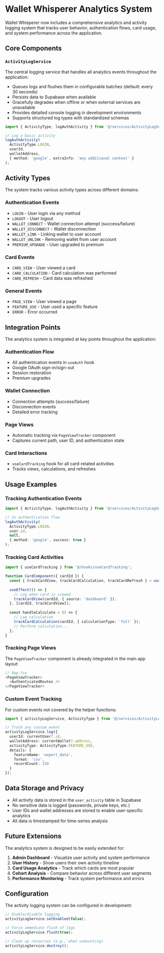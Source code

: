 # Wallet Whisperer Analytics System

Wallet Whisperer now includes a comprehensive analytics and activity logging system that tracks user behavior, authentication flows, card usage, and system performance across the application.

## Core Components

### `ActivityLogService`

The central logging service that handles all analytics events throughout the application:

- Queues logs and flushes them in configurable batches (default: every 30 seconds)
- Persists data to Supabase when available
- Gracefully degrades when offline or when external services are unavailable
- Provides detailed console logging in development environments
- Supports structured log types with standardized schemas

```typescript
import { ActivityType, logAuthActivity } from '@/services/ActivityLogService';

// Log a basic activity
logAuthActivity(
  ActivityType.LOGIN,
  userId,
  walletAddress,
  { method: 'google', extraInfo: 'any additional context' }
);
```

## Activity Types

The system tracks various activity types across different domains:

### Authentication Events
- `LOGIN` - User login via any method
- `LOGOUT` - User logout
- `WALLET_CONNECT` - Wallet connection attempt (success/failure)
- `WALLET_DISCONNECT` - Wallet disconnection
- `WALLET_LINK` - Linking wallet to user account
- `WALLET_UNLINK` - Removing wallet from user account
- `PREMIUM_UPGRADE` - User upgraded to premium

### Card Events
- `CARD_VIEW` - User viewed a card
- `CARD_CALCULATION` - Card calculation was performed
- `CARD_REFRESH` - Card data was refreshed

### General Events
- `PAGE_VIEW` - User viewed a page
- `FEATURE_USE` - User used a specific feature
- `ERROR` - Error occurred

## Integration Points

The analytics system is integrated at key points throughout the application:

### Authentication Flow
- All authentication events in `useAuth` hook
- Google OAuth sign-in/sign-out
- Session restoration
- Premium upgrades

### Wallet Connection
- Connection attempts (success/failure)
- Disconnection events
- Detailed error tracking

### Page Views
- Automatic tracking via `PageViewTracker` component
- Captures current path, user ID, and authentication state

### Card Interactions
- `useCardTracking` hook for all card-related activities
- Tracks views, calculations, and refreshes

## Usage Examples

### Tracking Authentication Events

```typescript
import { ActivityType, logAuthActivity } from '@/services/ActivityLogService';

// In authentication flow
logAuthActivity(
  ActivityType.LOGIN,
  user.id,
  null,
  { method: 'google', success: true }
);
```

### Tracking Card Activities

```typescript
import { useCardTracking } from '@/hooks/useCardTracking';

function CardComponent({ cardId }) {
  const { trackCardView, trackCardCalculation, trackCardRefresh } = useCardTracking();
  
  useEffect(() => {
    // Log when card is viewed
    trackCardView(cardId, { source: 'dashboard' });
  }, [cardId, trackCardView]);
  
  const handleCalculate = () => {
    // Log calculation
    trackCardCalculation(cardId, { calculationType: 'full' });
    // Perform calculation...
  };
}
```

### Tracking Page Views

The `PageViewTracker` component is already integrated in the main app layout:

```typescript
// App.tsx
<PageViewTracker>
  <AuthenticatedRoutes />
</PageViewTracker>
```

### Custom Event Tracking

For custom events not covered by the helper functions:

```typescript
import { activityLogService, ActivityType } from '@/services/ActivityLogService';

// Track any custom event
activityLogService.log({
  userId: currentUser?.id,
  walletAddress: currentWallet?.address,
  activityType: ActivityType.FEATURE_USE,
  details: {
    featureName: 'export_data',
    format: 'csv',
    recordCount: 150
  }
});
```

## Data Storage and Privacy

- All activity data is stored in the `user_activity` table in Supabase
- No sensitive data is logged (passwords, private keys, etc.)
- User IDs and wallet addresses are stored to enable user-specific analytics
- All data is timestamped for time-series analysis

## Future Extensions

The analytics system is designed to be easily extended for:

1. **Admin Dashboard** - Visualize user activity and system performance
2. **User History** - Show users their own activity timeline
3. **Card Usage Analytics** - Track which cards are most popular
4. **Cohort Analysis** - Compare behavior across different user segments
5. **Performance Monitoring** - Track system performance and errors

## Configuration

The activity logging system can be configured in development:

```typescript
// Enable/disable logging
activityLogService.setEnabled(false);

// Force immediate flush of logs
activityLogService.flush(true);

// Clean up resources (e.g., when unmounting)
activityLogService.destroy();
```
